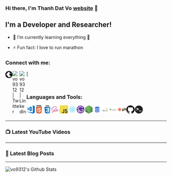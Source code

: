 ### Hi there, I'm Thanh Dat Vo [website] 👋

## I'm a Developer and Researcher!
<!-- - 🔭 I’m currently working on a [VS Code Course][website]! -->
- 🌱 I’m currently learning everything 🤣
<!-- - 👯 I’m looking to collaborate with other content creators -->
<!-- - 🥅 2020 Goals: Contribute more to Open Source projects -->
- ⚡ Fun fact: I love to run marathon 

### Connect with me:

[<img align="left" alt="vo9312.com" width="22px" src="https://raw.githubusercontent.com/iconic/open-iconic/master/svg/globe.svg" />][website]
[<!-- <img align="left" alt="vo9312 | YouTube" width="22px" src="https://cdn.jsdelivr.net/npm/simple-icons@v3/icons/youtube.svg" />][youtube] -->
[<img align="left" alt="vo9312 | Twitter" width="22px" src="https://cdn.jsdelivr.net/npm/simple-icons@v3/icons/twitter.svg" />][twitter]
[<img align="left" alt="vo9312 | LinkedIn" width="22px" src="https://cdn.jsdelivr.net/npm/simple-icons@v3/icons/linkedin.svg" />][linkedin]
<!-- <img align="left" alt="vo9312 | Instagram" width="22px" src="https://cdn.jsdelivr.net/npm/simple-icons@v3/icons/instagram.svg" />][instagram] -->

<br />

### Languages and Tools:

<img align="left" alt="Visual Studio Code" width="26px" src="https://raw.githubusercontent.com/github/explore/80688e429a7d4ef2fca1e82350fe8e3517d3494d/topics/visual-studio-code/visual-studio-code.png" />
<img align="left" alt="HTML5" width="26px" src="https://raw.githubusercontent.com/github/explore/80688e429a7d4ef2fca1e82350fe8e3517d3494d/topics/html/html.png" />
<img align="left" alt="CSS3" width="26px" src="https://raw.githubusercontent.com/github/explore/80688e429a7d4ef2fca1e82350fe8e3517d3494d/topics/css/css.png" />
<img align="left" alt="Sass" width="26px" src="https://raw.githubusercontent.com/github/explore/80688e429a7d4ef2fca1e82350fe8e3517d3494d/topics/sass/sass.png" />
<img align="left" alt="JavaScript" width="26px" src="https://raw.githubusercontent.com/github/explore/80688e429a7d4ef2fca1e82350fe8e3517d3494d/topics/javascript/javascript.png" />
<img align="left" alt="React" width="26px" src="https://raw.githubusercontent.com/github/explore/80688e429a7d4ef2fca1e82350fe8e3517d3494d/topics/react/react.png" />
<img align="left" alt="Gatsby" width="26px" src="https://raw.githubusercontent.com/github/explore/e94815998e4e0713912fed477a1f346ec04c3da2/topics/gatsby/gatsby.png" />
<img align="left" alt="Node.js" width="26px" src="https://raw.githubusercontent.com/github/explore/80688e429a7d4ef2fca1e82350fe8e3517d3494d/topics/nodejs/nodejs.png" />
<img align="left" alt="SQL" width="26px" src="https://raw.githubusercontent.com/github/explore/80688e429a7d4ef2fca1e82350fe8e3517d3494d/topics/sql/sql.png" />
<img align="left" alt="MySQL" width="26px" src="https://raw.githubusercontent.com/github/explore/80688e429a7d4ef2fca1e82350fe8e3517d3494d/topics/mysql/mysql.png" />
<img align="left" alt="MongoDB" width="26px" src="https://raw.githubusercontent.com/github/explore/80688e429a7d4ef2fca1e82350fe8e3517d3494d/topics/mongodb/mongodb.png" />
<img align="left" alt="Git" width="26px" src="https://raw.githubusercontent.com/github/explore/80688e429a7d4ef2fca1e82350fe8e3517d3494d/topics/git/git.png" />
<img align="left" alt="GitHub" width="26px" src="https://raw.githubusercontent.com/github/explore/78df643247d429f6cc873026c0622819ad797942/topics/github/github.png" />
<img align="left" alt="HTML5" width="26px" src="https://raw.githubusercontent.com/github/explore/80688e429a7d4ef2fca1e82350fe8e3517d3494d/topics/terminal/terminal.png" />

<br />
<br />

---

### 📺 Latest YouTube Videos
<!-- YOUTUBE:START -->
<!-- - [Next Level GitHub Profile README (NEW) | How To Create An Amazing Profile ReadMe With GitHub Actions](https://www.youtube.com/watch?v=ECuqb5Tv9qI)
- [There's more to CONSOLE than .log( ) | Things you didn't know console could do!!](https://www.youtube.com/watch?v=_-bHhEGcDiQ)
- [Simple React.js User Login Authentication | Auth0](https://www.youtube.com/watch?v=MqczHS3Z2bc)
- [Top 10 VS Code Updates You Don't Know About!! (July 2020)](https://www.youtube.com/watch?v=WHBQ1szkhtI)
- [localStorage Dark/Light Mode Theme Toggle (CSS/JavaScript) | UI Design](https://www.youtube.com/watch?v=_raOFZAYXD4) -->
<!-- YOUTUBE:END -->

---

### 📕 Latest Blog Posts
<!-- BLOG-POST-LIST:START -->
<!-- - [Microinteractions: Password Validation Animation](https://dev.to/vo9312/microinteractions-password-validation-animation-5629)
- [Notion + YouTube - A Powerful Combination for Productivity](https://dev.to/vo9312/notion-youtube-a-powerful-combination-for-productivity-1def)
- [Regular Expressions (RegEx) Crash Course](https://dev.to/vo9312/regular-expressions-regex-crash-course-248n)
- [Emmet Part 2 - Advanced](https://dev.to/vo9312/emmet-part-2-advanced-4c65)
- [Deno 1.0 Released! (Easy) REST API Example](https://dev.to/vo9312/deno-1-0-released-easy-rest-api-example-2fbl) -->
<!-- BLOG-POST-LIST:END -->

---

<img align="left" alt="vo9312's Github Stats" src="https://github-readme-stats.vercel.app/api?username=vo9312&show_icons=true&hide_border=true" />

[website]: https://vo9312.co
[twitter]: https://twitter.com/vo9312
[youtube]: https://youtube.com/vo9312
<!-- [instagram]: https://instagram.com/vo9312 -->
[linkedin]: https://linkedin.com/in/vo9312
<!-- []: https://www.youtube.com/playlist?list=PLkwxH9e_vrAJ0WbEsFA9W3I1W-g_BTsbt
[]: https://www.youtube.com/playlist?list=PLkwxH9e_vrALRJKu7wfXby3MKeflhTu6B
[]: https://www.youtube.com/playlist?list=PLkwxH9e_vrALSdvZuEh6gqQdmDoDIoqz4
[]: https://www.youtube.com/playlist?list=PLkwxH9e_vrAK4TdffpxKY3QGyHCpxFcQ0 -->